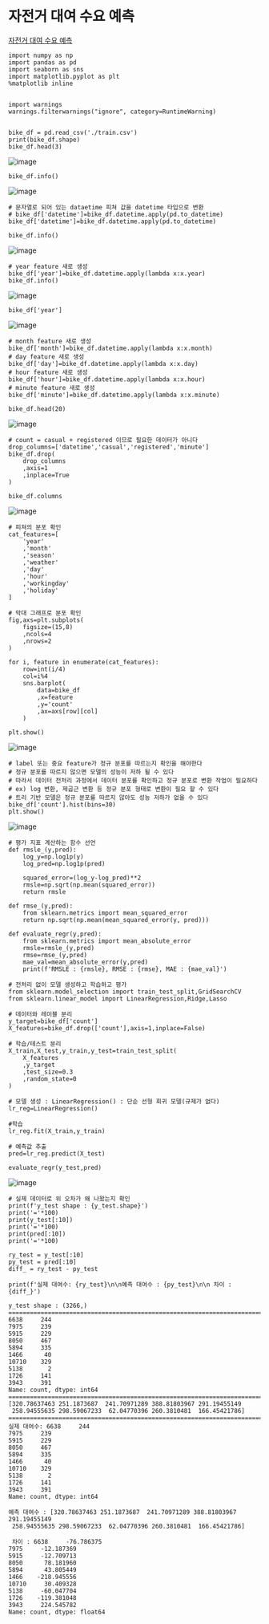 # 자전거 대여 수요 예측

[자전거 대여 수요 예측](https://www.kaggle.com/competitions/bike-sharing-demand)

```
import numpy as np
import pandas as pd
import seaborn as sns
import matplotlib.pyplot as plt
%matplotlib inline


import warnings
warnings.filterwarnings("ignore", category=RuntimeWarning)


bike_df = pd.read_csv('./train.csv')
print(bike_df.shape)
bike_df.head(3)
```
![image](https://github.com/user-attachments/assets/d1222015-451f-428d-8416-e93c4e14bdd7)

```
bike_df.info()
```
![image](https://github.com/user-attachments/assets/b21552db-034d-44d2-99c3-fbb042e120cd)

```
# 문자열로 되어 있는 dataetime 피쳐 값을 datetime 타입으로 변환
# bike_df['datetime']=bike_df.datetime.apply(pd.to_datetime)
bike_df['datetime']=bike_df.datetime.apply(pd.to_datetime)

bike_df.info()
```
![image](https://github.com/user-attachments/assets/92bf13fc-cea4-43c0-b848-14c8b0e68386)

```
# year feature 새로 생성
bike_df['year']=bike_df.datetime.apply(lambda x:x.year)
bike_df.info()
```
![image](https://github.com/user-attachments/assets/0ec6f98f-94bc-4922-9373-71c965df66b4)

```
bike_df['year']
```
![image](https://github.com/user-attachments/assets/33251b7b-4cfd-4394-b5a2-4b21533aa945)

```
# month feature 새로 생성
bike_df['month']=bike_df.datetime.apply(lambda x:x.month)
# day feature 새로 생성
bike_df['day']=bike_df.datetime.apply(lambda x:x.day)
# hour feature 새로 생성
bike_df['hour']=bike_df.datetime.apply(lambda x:x.hour)
# minute feature 새로 생성
bike_df['minute']=bike_df.datetime.apply(lambda x:x.minute)
```

```
bike_df.head(20)
```
![image](https://github.com/user-attachments/assets/3f927b99-fd7f-48de-ac58-2d70cb64b85d)

```
# count = casual + registered 이므로 필요한 데이터가 아니다
drop_columns=['datetime','casual','registered','minute']
bike_df.drop(
    drop_columns
    ,axis=1
    ,inplace=True
)

bike_df.columns
```
![image](https://github.com/user-attachments/assets/2fdaa6ce-5add-41d6-980e-5be0e5562c5a)

```
# 피쳐의 분포 확인
cat_features=[
    'year'
    ,'month'
    ,'season'
    ,'weather'
    ,'day'
    ,'hour'
    ,'workingday'
    ,'holiday'
]

# 막대 그래프로 분포 확인
fig,axs=plt.subplots(
    figsize=(15,8)
    ,ncols=4
    ,nrows=2
)

for i, feature in enumerate(cat_features):
    row=int(i/4)
    col=i%4
    sns.barplot(
        data=bike_df
        ,x=feature
        ,y='count'
        ,ax=axs[row][col]
    )
    
plt.show()
```
![image](https://github.com/user-attachments/assets/313c5add-a1ac-4d71-9612-3e1b2cc61f05)

```
# label 또는 중요 feature가 정규 분포를 따르는지 확인을 해야한다
# 정규 분포를 따르지 않으면 모델의 성능이 저하 될 수 있다
# 따라서 데이터 전처리 과정에서 데이터 분포를 확인하고 정규 분포로 변환 작업이 필요하다
# ex) log 변환, 제곱근 변환 등 정규 분포 형태로 변환이 필요 할 수 있다
# 트리 기반 모델은 정규 분포를 따르지 않아도 성능 저하가 없을 수 있다
bike_df['count'].hist(bins=30)
plt.show()
```
![image](https://github.com/user-attachments/assets/00671770-99dd-431e-ab2e-736825812d42)

```
# 평가 지표 계산하는 함수 선언
def rmsle_(y,pred):
    log_y=np.log1p(y)
    log_pred=np.log1p(pred)
    
    squared_error=(log_y-log_pred)**2
    rmsle=np.sqrt(np.mean(squared_error))
    return rmsle

def rmse_(y,pred):
    from sklearn.metrics import mean_squared_error
    return np.sqrt(np.mean(mean_squared_error(y, pred)))

def evaluate_regr(y,pred):
    from sklearn.metrics import mean_absolute_error
    rmsle=rmsle_(y,pred)
    rmse=rmse_(y,pred)
    mae_val=mean_absolute_error(y,pred)
    print(f'RMSLE : {rmsle}, RMSE : {rmse}, MAE : {mae_val}')
```
```
# 전처리 없이 모델 생성하고 학습하고 평가
from sklearn.model_selection import train_test_split,GridSearchCV
from sklearn.linear_model import LinearRegression,Ridge,Lasso

# 데이터와 레이블 분리
y_target=bike_df['count']
X_features=bike_df.drop(['count'],axis=1,inplace=False)

# 학습/테스트 분리
X_train,X_test,y_train,y_test=train_test_split(
    X_features
    ,y_target
    ,test_size=0.3
    ,random_state=0
)

# 모델 생성 : LinearRegression() : 단순 선형 회귀 모델(규제가 없다)
lr_reg=LinearRegression()

#학습
lr_reg.fit(X_train,y_train)

# 예측값 추출
pred=lr_reg.predict(X_test)

evaluate_regr(y_test,pred)
```
![image](https://github.com/user-attachments/assets/f1260eae-4eb0-4be0-8c06-8d3ed0738d9c)

```
# 실제 데이터로 위 오차가 왜 나왔는지 확인
print(f'y_test shape : {y_test.shape}')
print('='*100)
print(y_test[:10])
print('='*100)
print(pred[:10])
print('='*100)

ry_test = y_test[:10]
py_test = pred[:10]
diff_ = ry_test - py_test

print(f'실제 대여수: {ry_test}\n\n예측 대여수 : {py_test}\n\n 차이 : {diff_}')
```
```
y_test shape : (3266,)
====================================================================================================
6638     244
7975     239
5915     229
8050     467
5894     335
1466      40
10710    329
5138       2
1726     141
3943     391
Name: count, dtype: int64
====================================================================================================
[320.78637463 251.1873687  241.70971289 388.81803967 291.19455149
 258.94555635 298.59067233  62.04770396 260.3810481  166.45421786]
====================================================================================================
실제 대여수: 6638     244
7975     239
5915     229
8050     467
5894     335
1466      40
10710    329
5138       2
1726     141
3943     391
Name: count, dtype: int64

예측 대여수 : [320.78637463 251.1873687  241.70971289 388.81803967 291.19455149
 258.94555635 298.59067233  62.04770396 260.3810481  166.45421786]

 차이 : 6638     -76.786375
7975     -12.187369
5915     -12.709713
8050      78.181960
5894      43.805449
1466    -218.945556
10710     30.409328
5138     -60.047704
1726    -119.381048
3943     224.545782
Name: count, dtype: float64
```

